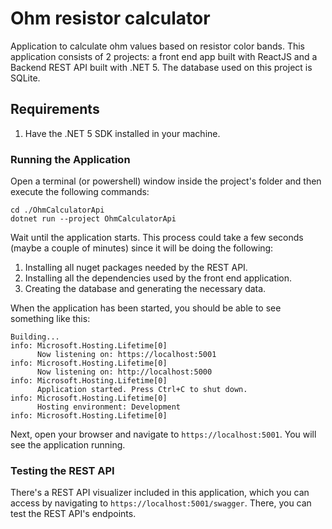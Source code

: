# Ohm resistor calculator
Application to calculate ohm values based on resistor color bands. This application consists of 2 projects: a front end app built with ReactJS and a Backend REST API built with .NET 5. The database used on this project is SQLite.

## Requirements

1. Have the .NET 5 SDK installed in your machine.

### Running the Application
Open a terminal (or powershell) window inside the project's folder and then execute the following commands:

    cd ./OhmCalculatorApi
    dotnet run --project OhmCalculatorApi
    
Wait until the application starts. This process could take a few seconds (maybe a couple of minutes) since it will be doing the following:
1. Installing all nuget packages needed by the REST API.
2. Installing all the dependencies used by the front end application.
3. Creating the database and generating the necessary data.

When the application has been started, you should be able to see something like this:

    Building...
    info: Microsoft.Hosting.Lifetime[0]
          Now listening on: https://localhost:5001
    info: Microsoft.Hosting.Lifetime[0]
          Now listening on: http://localhost:5000
    info: Microsoft.Hosting.Lifetime[0]
          Application started. Press Ctrl+C to shut down.
    info: Microsoft.Hosting.Lifetime[0]
          Hosting environment: Development
    info: Microsoft.Hosting.Lifetime[0]
    
Next, open your browser and navigate to `https://localhost:5001`. You will see the application running.

### Testing the REST API
There's a REST API visualizer included in this application, which you can access by navigating to `https://localhost:5001/swagger`. There, you can test the REST API's endpoints.
